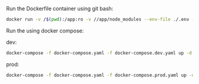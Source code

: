 
Run the Dockerfile container using git bash:

```bash
docker run -v /$(pwd):/app:ro -v //app/node_modules --env-file ./.env -p 3000:4000 --name node-app -d node-app-image
```

Run the using docker compose:

dev:
```bash
docker-compose -f docker-compose.yaml -f docker-compose.dev.yaml up -d --build
```

prod:
```bash
docker-compose -f docker-compose.yaml -f docker-compose.prod.yaml up -d --build
```


